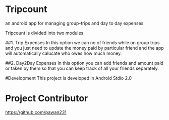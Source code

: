 # Tripcount
an android app for managing group-trips and day to day expenses

Tripcount is divided into two modules

##1. Trip Expenses 
In this option we can no of friends while on group trips and you just need to update the money paid by particular friend and the app will automatically calucate who owes how much money.

##2. Day2Day Expenses
In this option you can add friends and amount paid or taken by them so that you can keep track of all your friends separately.

#Development
This project is developed in Android Stdio 2.0

# Project Contributor
https://github.com/pawan231 
